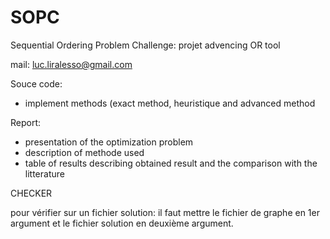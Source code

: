 # SOPC
Sequential Ordering Problem Challenge: projet advencing OR tool

mail: luc.liralesso@gmail.com

Souce code:
 - implement methods (exact method, heuristique and advanced method

Report:
- presentation of the optimization problem
- description of methode used
- table of results describing obtained result and the comparison with the litterature

CHECKER

pour vérifier sur un fichier solution: il faut mettre le fichier de graphe en 1er argument et le fichier solution en deuxième argument.
